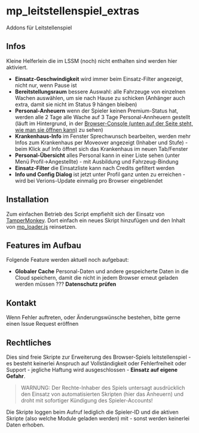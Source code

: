 # mp_leitstellenspiel_extras
Addons für Leitstellenspiel

## Infos
Kleine Helferlein die im LSSM (noch) nicht enthalten sind werden hier aktiviert.
* **Einsatz-Geschwindigkeit** wird immer beim Einsatz-Filter angezeigt, nicht nur, wenn Pause ist
* **Bereitstellungsraum** bessere Auswahl: alle Fahrzeuge von einzelnen Wachen auswählen, um sie nach Hause zu schicken (Anhänger auch extra, damit sie nicht im Status 9 hängen bleiben)
* **Personal-Anheuern** wenn der Spieler keinen Premium-Status hat, werden alle 2 Tage alle Wache auf 3 Tage Personal-Annheuern gestellt (läuft im Hintergrund, in der [Browser-Console (unten auf der Seite steht, wie man sie öffnen kann)](https://www.w3schools.com/js/js_debugging.asp) zu sehen)
* **Krankenhaus-Info** im Fenster Sprechwunsch bearbeiten, werden mehr Infos zum Krankenhaus per Moveover angezeigt (Inhaber und Stufe) - beim Klick auf Info öffnet sich das Krankenhaus im neuen Tab/Fenster
* **Personal-Übersicht** alles Personal kann in einer Liste sehen (unter Menü Profil->Angestellte) - mit Ausbildung und Fahrzeug-Bindung
* **Einsatz-Filter** die Einsatzliste kann nach Credits gefiltert werden
* **Info und Config Dialog** ist jetzt unter Profil ganz unten zu erreichen - wird bei Verions-Update einmalig pro Browser eingeblendet

## Installation
Zum einfachen Betrieb des Script empfiehlt sich der Einsatz von [TamperMonkey](https://www.tampermonkey.net/). Dort einfach ein neues Skript hinzufügen und den Inhalt von [mp_loader.js](../mp_loader.js) reinsetzen.


## Features im Aufbau
Folgende Feature werden aktuell noch aufgebaut:
* **Globaler Cache** Personal-Daten und andere gespeicherte Daten in die Cloud speichern, damit die nicht in jedem Browser erneut geladen werden müssen ??? **Datenschutz prüfen**

## Kontakt
Wenn Fehler auftreten, oder Änderungswünsche bestehen, bitte gerne einen Issue Request eröffnen

## Rechtliches
Dies sind freie Skripte zur Erweiterung des Browser-Spiels leitstellenspiel - es besteht keinerlei Anspruch auf Vollständigkeit oder Fehlerfreiheit oder Support - jegliche Haftung wird ausgeschlossen - **Einsatz auf eigene Gefahr**. 

> WARNUNG: Der Rechte-Inhaber des Spiels untersagt ausdrücklich den Einsatz von automatisierten Skripten (hier das Anheuern) und droht mit sofortiger Kündigung des Spieler-Accounts!

Die Skripte loggen beim Aufruf lediglich die Spieler-ID und die aktiven Skripte (also welche Module geladen werden) mit - sonst werden keinerlei Daten erhoben.
